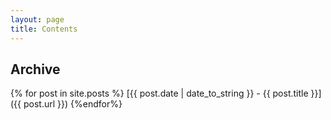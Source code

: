 ```yaml
---
layout: page
title: Contents
---
```


## Archive

{% for post in site.posts %}
[{{ post.date | date_to_string }} - {{ post.title }}]({{ post.url }})
{%endfor%}